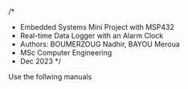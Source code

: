 /*
 * Embedded Systems Mini Project with MSP432
 * Real-time Data Logger with an Alarm Clock
 * Authors: BOUMERZOUG Nadhir, BAYOU Meroua
 * MSc Computer Engineering
 * Dec 2023
 */
 
 Use the follwing manuals
